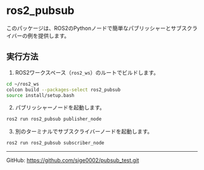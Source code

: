 # ros2_pubsub

このパッケージは、ROS2のPythonノードで簡単なパブリッシャーとサブスクライバーの例を提供します。

## 実行方法

1. ROS2ワークスペース（`ros2_ws`）のルートでビルドします。

```bash
cd ~/ros2_ws
colcon build --packages-select ros2_pubsub
source install/setup.bash
```

2. パブリッシャーノードを起動します。

```bash
ros2 run ros2_pubsub publisher_node
```

3. 別のターミナルでサブスクライバーノードを起動します。

```bash
ros2 run ros2_pubsub subscriber_node
```

---

GitHub: https://github.com/sige0002/pubsub_test.git
